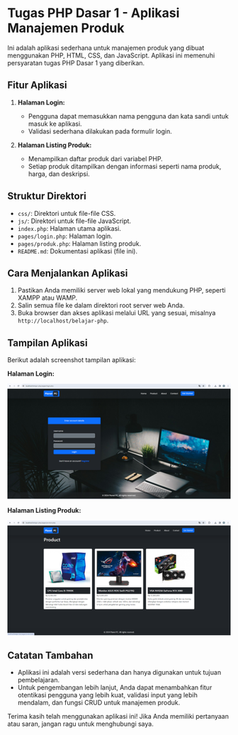 # Tugas PHP Dasar 1 - Aplikasi Manajemen Produk

Ini adalah aplikasi sederhana untuk manajemen produk yang dibuat menggunakan PHP, HTML, CSS, dan JavaScript. Aplikasi ini memenuhi persyaratan tugas PHP Dasar 1 yang diberikan.

## Fitur Aplikasi

1. **Halaman Login:**

   - Pengguna dapat memasukkan nama pengguna dan kata sandi untuk masuk ke aplikasi.
   - Validasi sederhana dilakukan pada formulir login.

2. **Halaman Listing Produk:**
   - Menampilkan daftar produk dari variabel PHP.
   - Setiap produk ditampilkan dengan informasi seperti nama produk, harga, dan deskripsi.

## Struktur Direktori

- `css/`: Direktori untuk file-file CSS.
- `js/`: Direktori untuk file-file JavaScript.
- `index.php`: Halaman utama aplikasi.
- `pages/login.php`: Halaman login.
- `pages/produk.php`: Halaman listing produk.
- `README.md`: Dokumentasi aplikasi (file ini).

## Cara Menjalankan Aplikasi

1. Pastikan Anda memiliki server web lokal yang mendukung PHP, seperti XAMPP atau WAMP.
2. Salin semua file ke dalam direktori root server web Anda.
3. Buka browser dan akses aplikasi melalui URL yang sesuai, misalnya `http://localhost/belajar-php`.

## Tampilan Aplikasi

Berikut adalah screenshot tampilan aplikasi:

**Halaman Login:**

![Halaman Login](assets/img/screenshot_login.png)

**Halaman Listing Produk:**

![Halaman Listing Produk](assets/img/screenshot_produk.png)

## Catatan Tambahan

- Aplikasi ini adalah versi sederhana dan hanya digunakan untuk tujuan pembelajaran.
- Untuk pengembangan lebih lanjut, Anda dapat menambahkan fitur otentikasi pengguna yang lebih kuat, validasi input yang lebih mendalam, dan fungsi CRUD untuk manajemen produk.

Terima kasih telah menggunakan aplikasi ini! Jika Anda memiliki pertanyaan atau saran, jangan ragu untuk menghubungi saya.

